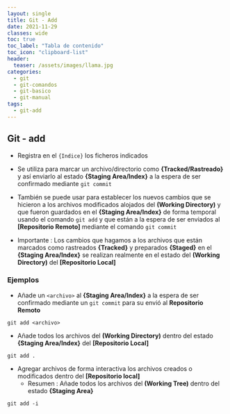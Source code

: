 ```yaml
---
layout: single
title: Git - Add 
date: 2021-11-29
classes: wide
toc: true
toc_label: "Tabla de contenido"
toc_icon: "clipboard-list"
header:
  teaser: /assets/images/llama.jpg
categories:
  - git
  - git-comandos
  - git-basico
  - git-manual
tags:
  - git-add
---
```


## Git - add

* Registra en el ``{Indice}`` los ficheros indicados

* Se utiliza para marcar un archivo/directorio como **{Tracked/Rastreado}** y así enviarlo al estado **{Staging Area/Index}** a la espera de ser confirmado mediante ``git commit``

* También se puede usar para establecer los nuevos cambios que se hicieron a los archivos modificados alojados del **(Working Directory)** y que fueron guardados en el **{Staging Area/Index}** de forma temporal usando el comando ``git add`` y que están a la espera de ser enviados al **[Repositorio Remoto]** mediante el comando ``git commit``

* Importante : Los cambios que hagamos a los archivos que están marcados como rastreados **{Tracked}** y preparados **{Staged}** en el **{Staging Area/Index}** se realizan realmente en el estado del **(Working Directory)** del **[Repositorio Local]**

### Ejemplos

* Añade un ``<archivo>`` al **{Staging Area/Index}** a la espera de ser confirmado mediante un ``git commit`` para su envió al **Repositorio Remoto**

``git add <archivo>``

* Añade todos los archivos del **(Working Directory)** dentro del estado  **{Staging Area/Index}** del **[Repositorio Local]**

``git add .``

* Agregar archivos de forma interactiva los archivos creados o modificados dentro del **[Repositorio local]**
  * Resumen : Añade todos los archivos del **(Working Tree)** dentro del estado **{Staging Area}**

``git add -i``
